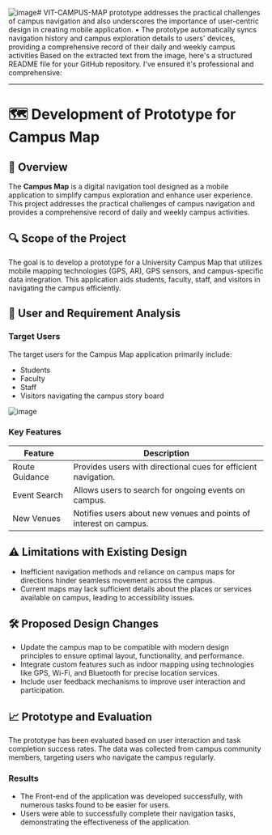 ![image](https://github.com/user-attachments/assets/69cbdf4c-0c34-42fa-a2e1-d51f55d92d78)# VIT-CAMPUS-MAP
prototype addresses the practical challenges of campus navigation and also underscores the importance of user-centric design in creating mobile application. • The prototype automatically syncs navigation history and campus exploration details to users' devices, providing a comprehensive record of their daily and weekly campus activities
Based on the extracted text from the image, here's a structured README file for your GitHub repository. I've ensured it's professional and comprehensive:

---

# 🗺️ Development of Prototype for Campus Map

## 📖 Overview

The **Campus Map** is a digital navigation tool designed as a mobile application to simplify campus exploration and enhance user experience. This project addresses the practical challenges of campus navigation and provides a comprehensive record of daily and weekly campus activities.

## 🔍 Scope of the Project

The goal is to develop a prototype for a University Campus Map that utilizes mobile mapping technologies (GPS, AR), GPS sensors, and campus-specific data integration. This application aids students, faculty, staff, and visitors in navigating the campus efficiently.

## 🎯 User and Requirement Analysis

### Target Users

The target users for the Campus Map application primarily include:

- Students
- Faculty
- Staff
- Visitors navigating the campus
story board

![image](https://github.com/user-attachments/assets/8f66612b-70f4-4f35-b188-f19a37e65066)


### Key Features

| **Feature**           | **Description**                                                                                   |
|-----------------------|---------------------------------------------------------------------------------------------------|
| Route Guidance        | Provides users with directional cues for efficient navigation.                                   |
| Event Search          | Allows users to search for ongoing events on campus.                                             |
| New Venues            | Notifies users about new venues and points of interest on campus.                               |

## ⚠️ Limitations with Existing Design

- Inefficient navigation methods and reliance on campus maps for directions hinder seamless movement across the campus.
- Current maps may lack sufficient details about the places or services available on campus, leading to accessibility issues.

## 🛠️ Proposed Design Changes

- Update the campus map to be compatible with modern design principles to ensure optimal layout, functionality, and performance.
- Integrate custom features such as indoor mapping using technologies like GPS, Wi-Fi, and Bluetooth for precise location services.
- Include user feedback mechanisms to improve user interaction and participation.

## 📈 Prototype and Evaluation

The prototype has been evaluated based on user interaction and task completion success rates. The data was collected from campus community members, targeting users who navigate the campus regularly.

### Results

- The Front-end of the application was developed successfully, with numerous tasks found to be easier for users.
- Users were able to successfully complete their navigation tasks, demonstrating the effectiveness of the application.


